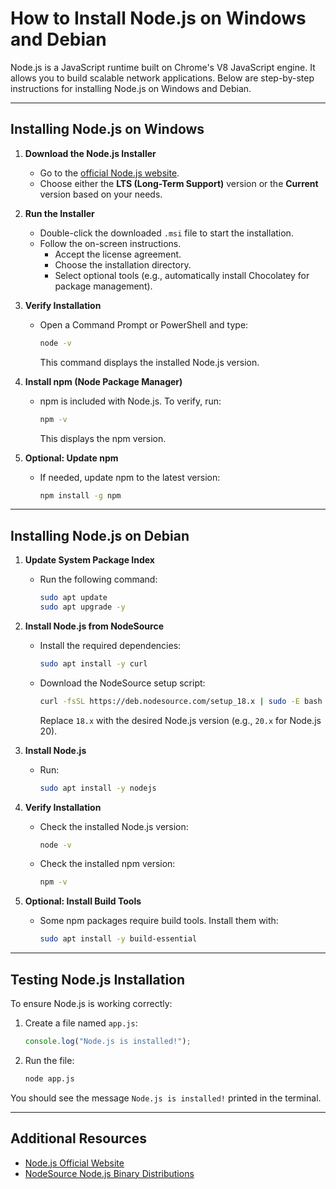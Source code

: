 # How to Install Node.js on Windows and Debian

Node.js is a JavaScript runtime built on Chrome's V8 JavaScript engine. It allows you to build scalable network applications. Below are step-by-step instructions for installing Node.js on Windows and Debian.

---

## **Installing Node.js on Windows**

1. **Download the Node.js Installer**
   - Go to the [official Node.js website](https://nodejs.org/).
   - Choose either the **LTS (Long-Term Support)** version or the **Current** version based on your needs.

2. **Run the Installer**
   - Double-click the downloaded `.msi` file to start the installation.
   - Follow the on-screen instructions.
     - Accept the license agreement.
     - Choose the installation directory.
     - Select optional tools (e.g., automatically install Chocolatey for package management).

3. **Verify Installation**
   - Open a Command Prompt or PowerShell and type:
     ```bash
     node -v
     ```
     This command displays the installed Node.js version.

4. **Install npm (Node Package Manager)**
   - npm is included with Node.js. To verify, run:
     ```bash
     npm -v
     ```
     This displays the npm version.

5. **Optional: Update npm**
   - If needed, update npm to the latest version:
     ```bash
     npm install -g npm
     ```

---

## **Installing Node.js on Debian**

1. **Update System Package Index**
   - Run the following command:
     ```bash
     sudo apt update
     sudo apt upgrade -y
     ```

2. **Install Node.js from NodeSource**
   - Install the required dependencies:
     ```bash
     sudo apt install -y curl
     ```
   - Download the NodeSource setup script:
     ```bash
     curl -fsSL https://deb.nodesource.com/setup_18.x | sudo -E bash -
     ```
     Replace `18.x` with the desired Node.js version (e.g., `20.x` for Node.js 20).

3. **Install Node.js**
   - Run:
     ```bash
     sudo apt install -y nodejs
     ```

4. **Verify Installation**
   - Check the installed Node.js version:
     ```bash
     node -v
     ```
   - Check the installed npm version:
     ```bash
     npm -v
     ```

5. **Optional: Install Build Tools**
   - Some npm packages require build tools. Install them with:
     ```bash
     sudo apt install -y build-essential
     ```

---

## **Testing Node.js Installation**

To ensure Node.js is working correctly:
1. Create a file named `app.js`:
   ```javascript
   console.log("Node.js is installed!");
   ```

2. Run the file:
   ```bash
   node app.js
   ```

You should see the message `Node.js is installed!` printed in the terminal.

---

## Additional Resources
- [Node.js Official Website](https://nodejs.org/)
- [NodeSource Node.js Binary Distributions](https://github.com/nodesource/distributions)

